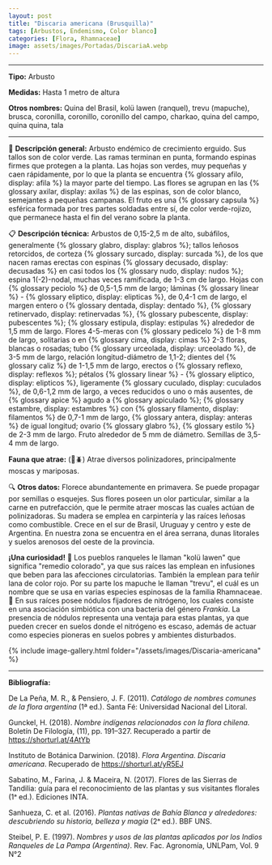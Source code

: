 ```yaml
---
layout: post
title: "Discaria americana (Brusquilla)"
tags: [Arbustos, Endemismo, Color blanco]
categories: [Flora, Rhamnaceae]
image: assets/images/Portadas/DiscariaA.webp
---
```


***

**Tipo:** Arbusto

**Medidas:** Hasta 1 metro de altura

**Otros nombres:** Quina del Brasil, kolü lawen (ranquel), trevu (mapuche), brusca, coronilla, coronillo, coronillo del campo, charkao, quina del campo, quina quina, tala

***

🌱 **Descripción general:** Arbusto endémico de crecimiento erguido. Sus tallos son de color verde. Las ramas terminan en punta, formando espinas firmes que protegen a la planta. Las hojas son verdes, muy pequeñas y caen rápidamente, por lo que la planta se encuentra {% glossary afilo, display: afila %} la mayor parte del tiempo. Las flores se agrupan en las {% glossary axilar, display: axilas %} de las espinas, son de color blanco, semejantes a pequeñas campanas. El fruto es una {% glossary capsula %} esférica formada por tres partes soldadas entre sí, de color verde-rojizo, que permanece hasta el fin del verano sobre la planta.

📋 **Descripción técnica:** Arbustos de 0,15-2,5 m de alto, subáfilos, generalmente {% glossary glabro, display: glabros %}; tallos leñosos retorcidos, de corteza {% glossary surcado, display: surcada %}, de los que nacen ramas erectas con espinas {% glossary decusado, display: decusadas %} en casi todos los {% glossary nudo, display: nudos %}; espina 1(-2)-nodal, muchas veces ramificada, de 1-3 cm de largo. Hojas con {% glossary peciolo %} de 0,5-1,5 mm de largo; láminas {% glossary linear %} - {% glossary eliptico, display: elipticas %}, de 0,4-1 cm de largo, el margen entero o {% glossary dentada, display: dentado %}, {% glossary retinervado, display: retinervadas %}, {% glossary pubescente, display: pubescentes %}; {% glossary estipula, display: estipulas %} alrededor de 1,5 mm de largo. Flores 4-5-meras con {% glossary pedicelo %} de 1-8 mm de largo, solitarias o en {% glossary cima, display: cimas %} 2-3 floras, blancas o rosadas; tubo {% glossary urceolada, display: urceolado %}, de 3-5 mm de largo, relación longitud-diámetro de 1,1-2; dientes del {% glossary caliz %} de 1-1,5 mm de largo, erectos o {% glossary reflexo, display: reflexos %}; pétalos {% glossary linear %} - {% glossary eliptico, display: elipticos %}, ligeramente {% glossary cuculado, display: cuculados %}, de 0,6-1,2 mm de largo, a veces reducidos o uno o más ausentes, de {% glossary apice %} agudo a {% glossary apiculado %}; {% glossary estambre, display: estambres %} con {% glossary filamento, display: filamentos %} de 0,7-1 mm de largo, {% glossary antera, display: anteras %} de igual longitud; ovario {% glossary glabro %}, {% glossary estilo %} de 2-3 mm de largo. Fruto alrededor de 5 mm de diámetro. Semillas de 3,5-4 mm de largo.

**Fauna que atrae:** (🦋🪲) Atrae diversos polinizadores, principalmente moscas y mariposas.

🔍 **Otros datos:** Florece abundantemente en primavera. Se puede propagar por semillas o esquejes. Sus flores poseen un olor particular, similar a la carne en putrefacción, que le permite atraer moscas las cuales actúan de polinizadoras. Su madera se emplea en carpintería y las raíces leñosas como combustible. Crece en el sur de Brasil,  Uruguay y centro y este de Argentina. En nuestra zona se encuentra en el área serrana, dunas litorales y suelos arenosos del oeste de la provincia.

**¡Una curiosidad!** 👀 Los pueblos ranqueles le llaman "kolü lawen" que significa "remedio colorado", ya que sus raíces las emplean en infusiones que beben para las afecciones circulatorias. También la emplean para teñir lana de color rojo. Por su parte los mapuche le llaman "trevu", el cuál es un nombre que se usa en varias especies espinosas de la familia Rhamnaceae.
👀 En sus raíces posee nódulos fijadores de nitrógeno, los cuales consiste en una asociación simbiótica con una bacteria del género *Frankia*. La presencia de nódulos representa una ventaja para estas plantas, ya que pueden crecer en suelos donde el nitrógeno es escaso, además de actuar como especies pioneras en suelos pobres y ambientes disturbados.

 {% include image-gallery.html folder="/assets/images/Discaria-americana" %}

***

**Bibliografía:**

De La Peña, M. R., & Pensiero, J. F. (2011). *Catálogo de nombres comunes de la flora argentina* (1ª ed.). Santa Fé: Universidad Nacional del Litoral.

Gunckel, H. (2018). *Nombre indígenas relacionados con la flora chilena.* Boletín De Filología, (11), pp. 191–327. Recuperado a partir de https://shorturl.at/4AtYb

Instituto de Botánica Darwinion. (2018). *Flora Argentina. Discaria americana*. Recuperado de https://shorturl.at/yR5EJ

Sabatino, M., Farina, J. & Maceira, N. (2017). Flores de las Sierras de Tandilia: guía para el reconocimiento de las plantas y sus visitantes florales (1ᵃ ed.). Ediciones INTA.

Sanhueza, C. et al. (2016). *Plantas nativas de Bahía Blanca y alrededores: descubriendo su historia, belleza y magia* (2ᵃ ed.). BBF UNS.

Steibel, P. E. (1997). *Nombres y usos de las plantas aplicados por los Indios Ranqueles de La Pampa (Argentina)*. Rev. Fac. Agronomía, UNLPam, Vol. 9 N°2
